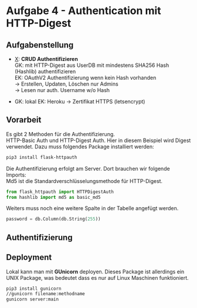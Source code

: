 # Aufgabe 4 - Authentication mit HTTP-Digest

## Aufgabenstellung
- [X]: __CRUD Authentifizieren__  
GK: mit HTTP-Digest aus UserDB mit mindestens SHA256 Hash (Hashlib) authentifizieren  
EK: OAuthV2 Authentifizierung wenn kein Hash vorhanden  
-> Erstellen, Updaten, Löschen nur Admins  
-> Lesen nur auth. Username w/o Hash
 
- [X]: Deployment (Kein werkzeug von Python verwenden!)  
GK: lokal
EK: Heroku -> Zertifikat HTTPS (letsencrypt)

## Vorarbeit
Es gibt 2 Methoden für die Authentifizierung.  
HTTP-Basic Auth und HTTP-Digest Auth. Hier in diesem Beispiel wird Digest verwendet. Dazu muss folgendes Package installiert werden:  
```bash
pip3 install flask-httpauth
```

Die Authentifizierung erfolgt am Server. Dort brauchen wir folgende Imports:  
Md5 ist die Standardverschlüsselungsmethode für HTTP-Digest.  
```python
from flask_httpauth import HTTPDigestAuth
from hashlib import md5 as basic_md5
```

Weiters muss noch eine weitere Spalte in der Tabelle angefügt werden.  
```python
password = db.Column(db.String(255))
```

## Authentifizierung

## Deployment
Lokal kann man mit __GUnicorn__ deployen. Dieses Package ist allerdings ein UNIX Package, was bedeutet dass es nur auf Linux Maschinen funktioniert.

```bash
pip3 install gunicorn
//gunicorn filename:methodname
gunicorn server:main
```
